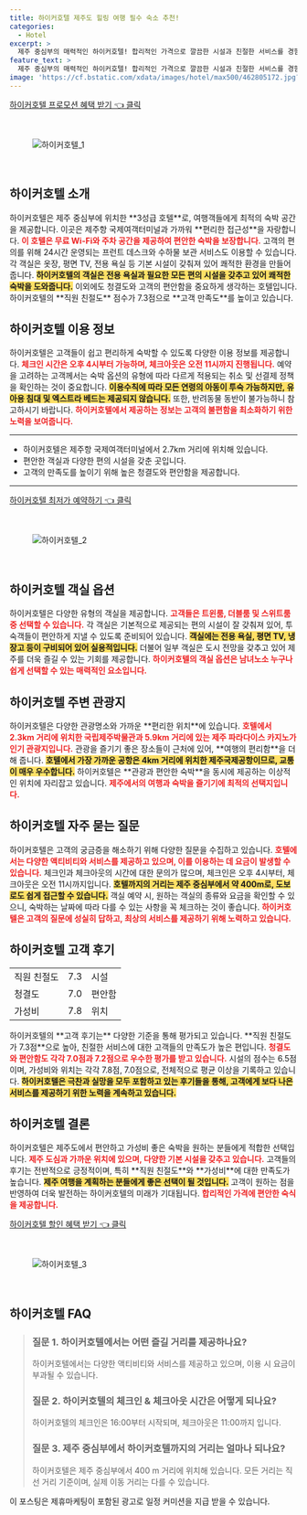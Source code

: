 ```yaml
---
title: 하이커호텔 제주도 힐링 여행 필수 숙소 추천!
categories:
  - Hotel
excerpt: >
  제주 중심부의 매력적인 하이커호텔! 합리적인 가격으로 깔끔한 시설과 친절한 서비스를 경험하세요. 체크인부터 체크아웃까지 완벽한 여유를 누리며 인근 명소 탐방까지! 클릭해보세요!
feature_text: >
  제주 중심부의 매력적인 하이커호텔! 합리적인 가격으로 깔끔한 시설과 친절한 서비스를 경험하세요. 체크인부터 체크아웃까지 완벽한 여유를 누리며 인근 명소 탐방까지! 클릭해보세요!
image: 'https://cf.bstatic.com/xdata/images/hotel/max500/462805172.jpg?k=9fc520030533bb5df84b008d01d2c3faf7cda03caa0335be21b2c26aff580281&o=&hp=1'
---
```


<p><a class="modoo-button" href="https://tinyurl.com/2bx9fy2u" rel="nofollow noopener">하이커호텔 프로모션 혜택 받기 👈 클릭</a></p><br/>
<figure class="image"><img alt="하이커호텔_1" src="https://cf.bstatic.com/xdata/images/hotel/max1024x768/462805206.jpg?k=6aca12d203ad26d2bcc0ebe52509dd0786c262ef2fdc690d3a5229c53d918206&amp;o=&amp;hp=1"/></figure><br/>

<h2 id="하이커호텔_소개">하이커호텔 소개</h2>
<p>하이커호텔은 제주 중심부에 위치한 **3성급 호텔**로, 여행객들에게 최적의 숙박 공간을 제공합니다. 이곳은 제주항 국제여객터미널과 가까워 **편리한 접근성**을 자랑합니다. <b><span style="color: #ee2323;">이 호텔은 무료 Wi-Fi와 주차 공간을 제공하여 편안한 숙박을 보장합니다.</span></b> 고객의 편의를 위해 24시간 운영되는 프런트 데스크와 수하물 보관 서비스도 이용할 수 있습니다. 각 객실은 옷장, 평면 TV, 전용 욕실 등 기본 시설이 갖춰져 있어 쾌적한 환경을 만들어 줍니다. <b><span style="background-color: #ffe066;">하이커호텔의 객실은 전용 욕실과 필요한 모든 편의 시설을 갖추고 있어 쾌적한 숙박을 도와줍니다.</span></b> 이외에도 청결도와 고객의 편안함을 중요하게 생각하는 호텔입니다. 하이커호텔의 **직원 친절도** 점수가 7.3점으로 **고객 만족도**를 높이고 있습니다.</p>
<h2 id="하이커호텔_이용_정보">하이커호텔 이용 정보</h2>
<p>하이커호텔은 고객들이 쉽고 편리하게 숙박할 수 있도록 다양한 이용 정보를 제공합니다. <b><span style="color: #ee2323;">체크인 시간은 오후 4시부터 가능하며, 체크아웃은 오전 11시까지 진행됩니다.</span></b> 예약을 고려하는 고객께서는 숙박 옵션의 유형에 따라 다르게 적용되는 취소 및 선결제 정책을 확인하는 것이 중요합니다. <b><span style="background-color: #ffe066;">이용수칙에 따라 모든 연령의 아동이 투숙 가능하지만, 유아용 침대 및 엑스트라 베드는 제공되지 않습니다.</span></b> 또한, 반려동물 동반이 불가능하니 참고하시기 바랍니다. <b><span style="color: #ee2323;">하이커호텔에서 제공하는 정보는 고객의 불편함을 최소화하기 위한 노력을 보여줍니다.</span></b></p>
<hr/>
<ul>
<li>하이커호텔은 제주항 국제여객터미널에서 2.7km 거리에 위치해 있습니다.</li>
<li>편안한 객실과 다양한 편의 시설을 갖춘 곳입니다.</li>
<li>고객의 만족도를 높이기 위해 높은 청결도와 편안함을 제공합니다.</li>
</ul>
<hr/>
<p><a class="modoo-button" href="https://tinyurl.com/2bx9fy2u" rel="nofollow noopener">하이커호텔 최저가 예약하기 👈 클릭</a></p><br/>
<figure class="image"><img alt="하이커호텔_2" src="https://cf.bstatic.com/xdata/images/hotel/max500/462805172.jpg?k=9fc520030533bb5df84b008d01d2c3faf7cda03caa0335be21b2c26aff580281&amp;o=&amp;hp=1"/></figure><br/>
<h2 id="하이커호텔_객실_옵션">하이커호텔 객실 옵션</h2>
<p>하이커호텔은 다양한 유형의 객실을 제공합니다. <b><span style="color: #ee2323;">고객들은 트윈룸, 더블룸 및 스위트룸 중 선택할 수 있습니다.</span></b> 각 객실은 기본적으로 제공되는 편의 시설이 잘 갖춰져 있어, 투숙객들이 편안하게 지낼 수 있도록 준비되어 있습니다. <b><span style="background-color: #ffe066;">객실에는 전용 욕실, 평면 TV, 냉장고 등이 구비되어 있어 실용적입니다.</span></b> 더불어 일부 객실은 도시 전망을 갖추고 있어 제주를 더욱 즐길 수 있는 기회를 제공합니다. <b><span style="color: #ee2323;">하이커호텔의 객실 옵션은 남녀노소 누구나 쉽게 선택할 수 있는 매력적인 요소입니다.</span></b></p>
<h2 id="하이커호텔_주변_관광지">하이커호텔 주변 관광지</h2>
<p>하이커호텔은 다양한 관광명소와 가까운 **편리한 위치**에 있습니다. <b><span style="color: #ee2323;">호텔에서 2.3km 거리에 위치한 국립제주박물관과 5.9km 거리에 있는 제주 파라다이스 카지노가 인기 관광지입니다.</span></b> 관광을 즐기기 좋은 장소들이 근처에 있어, **여행의 편리함**을 더해 줍니다. <b><span style="background-color: #ffe066;">호텔에서 가장 가까운 공항은 4km 거리에 위치한 제주국제공항이므로, 교통이 매우 우수합니다.</span></b> 하이커호텔은 **관광과 편안한 숙박**을 동시에 제공하는 이상적인 위치에 자리잡고 있습니다. <b><span style="color: #ee2323;">제주에서의 여행과 숙박을 즐기기에 최적의 선택지입니다.</span></b></p>
<h2 id="하이커호텔_자주_묻는_질문">하이커호텔 자주 묻는 질문</h2>
<p>하이커호텔은 고객의 궁금증을 해소하기 위해 다양한 질문을 수집하고 있습니다. <b><span style="color: #ee2323;">호텔에서는 다양한 액티비티와 서비스를 제공하고 있으며, 이를 이용하는 데 요금이 발생할 수 있습니다.</span></b> 체크인과 체크아웃의 시간에 대한 문의가 많으며, 체크인은 오후 4시부터, 체크아웃은 오전 11시까지입니다. <b><span style="background-color: #ffe066;">호텔까지의 거리는 제주 중심부에서 약 400m로, 도보로도 쉽게 접근할 수 있습니다.</span></b> 객실 예약 시, 원하는 객실의 종류와 요금을 확인할 수 있으니, 숙박하는 날짜에 따라 다를 수 있는 사항을 꼭 체크하는 것이 좋습니다. <b><span style="color: #ee2323;">하이커호텔은 고객의 질문에 성실히 답하고, 최상의 서비스를 제공하기 위해 노력하고 있습니다.</span></b></p>
<h2 id="하이커호텔_고객_후기">하이커호텔 고객 후기</h2>
<table>
<tr>
<td>직원 친절도</td>
<td>7.3</td>
<td>시설</td>
</tr>
<tr>
<td>청결도</td>
<td>7.0</td>
<td>편안함</td>
</tr>
<tr>
<td>가성비</td>
<td>7.8</td>
<td>위치</td>
</tr>
</table>
<p>하이커호텔의 **고객 후기는** 다양한 기준을 통해 평가되고 있습니다. **직원 친절도가 7.3점**으로 높아, 친절한 서비스에 대한 고객들의 만족도가 높은 편입니다. <b><span style="color: #ee2323;">청결도와 편안함도 각각 7.0점과 7.2점으로 우수한 평가를 받고 있습니다.</span></b> 시설의 점수는 6.5점이며, 가성비와 위치는 각각 7.8점, 7.0점으로, 전체적으로 평균 이상을 기록하고 있습니다. <b><span style="background-color: #ffe066;">하이커호텔은 극찬과 실망을 모두 포함하고 있는 후기들을 통해, 고객에게 보다 나은 서비스를 제공하기 위한 노력을 계속하고 있습니다.</span></b></p>
<h2 id="하이커호텔_결론">하이커호텔 결론</h2>
<p>하이커호텔은 제주도에서 편안하고 가성비 좋은 숙박을 원하는 분들에게 적합한 선택입니다. <b><span style="color: #ee2323;">제주 도심과 가까운 위치에 있으며, 다양한 기본 시설을 갖추고 있습니다.</span></b> 고객들의 후기는 전반적으로 긍정적이며, 특히 **직원 친절도**와 **가성비**에 대한 만족도가 높습니다. <b><span style="background-color: #ffe066;">제주 여행을 계획하는 분들에게 좋은 선택이 될 것입니다.</span></b> 고객이 원하는 점을 반영하여 더욱 발전하는 하이커호텔의 미래가 기대됩니다. <b><span style="color: #ee2323;">합리적인 가격에 편안한 숙식을 제공합니다.</span></b></p>

<p><a class="modoo-button" href="https://tinyurl.com/2bx9fy2u" rel="nofollow noopener">하이커호텔 할인 혜택 받기 👈 클릭</a></p><br>

<figure class="image"><img src="https://cf.bstatic.com/xdata/images/hotel/max500/462805230.jpg?k=987b2a00bb07f3fd8bc90209484086294b3810fe0bf6c4e5522687ea0360ad2f&o=&hp=1" alt="하이커호텔_3"></figure><br>
<h2 id="하이커호텔_FAQ">하이커호텔 FAQ</h2>
<div itemscope="" itemtype="https://schema.org/FAQPage"> 
<blockquote> 
<div itemscope="" itemprop="mainEntity" itemtype="https://schema.org/Question"> 
<h3 id="질문_1" itemprop="name">질문 1. 하이커호텔에서는 어떤 즐길 거리를 제공하나요?</h3> 
<div itemscope="" itemprop="acceptedAnswer" itemtype="https://schema.org/Answer"> 
<span itemprop="text"> 
<p>하이커호텔에서는 다양한 액티비티와 서비스를 제공하고 있으며, 이용 시 요금이 부과될 수 있습니다.</p> 
</span> 
</div> 
</div> 

<div itemscope="" itemprop="mainEntity" itemtype="https://schema.org/Question"> 
<h3 id="질문_2" itemprop="name">질문 2. 하이커호텔의 체크인 & 체크아웃 시간은 어떻게 되나요?</h3> 
<div itemscope="" itemprop="acceptedAnswer" itemtype="https://schema.org/Answer"> 
<span itemprop="text"> 
<p>하이커호텔의 체크인은 16:00부터 시작되며, 체크아웃은 11:00까지 입니다.</p> 
</span> 
</div> 
</div> 

<div itemscope="" itemprop="mainEntity" itemtype="https://schema.org/Question"> 
<h3 id="질문_3" itemprop="name">질문 3. 제주 중심부에서 하이커호텔까지의 거리는 얼마나 되나요?</h3> 
<div itemscope="" itemprop="acceptedAnswer" itemtype="https://schema.org/Answer"> 
<span itemprop="text"> 
<p>하이커호텔은 제주 중심부에서 400 m 거리에 위치해 있습니다. 모든 거리는 직선 거리 기준이며, 실제 이동 거리는 다를 수 있습니다.</p> 
</span> 
</div> 
</div> 
</blockquote> 
</div><p>이 포스팅은 제휴마케팅이 포함된 광고로 일정 커미션을 지급 받을 수 있습니다.</p>

